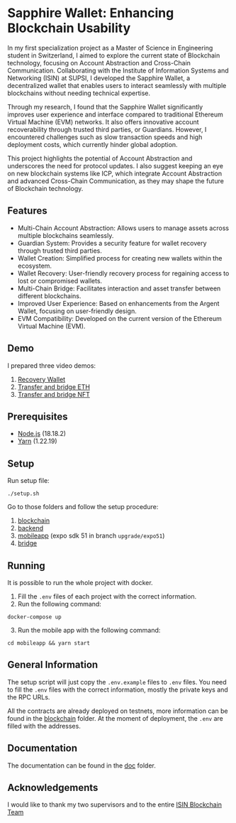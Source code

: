 # Sapphire Wallet: Enhancing Blockchain Usability

In my first specialization project as a Master of Science in Engineering student in Switzerland, I aimed to explore the current state of Blockchain technology, focusing on Account Abstraction and Cross-Chain Communication. Collaborating with the Institute of Information Systems and Networking (ISIN) at SUPSI, I developed the Sapphire Wallet, a decentralized wallet that enables users to interact seamlessly with multiple blockchains without needing technical expertise.

Through my research, I found that the Sapphire Wallet significantly improves user experience and interface compared to traditional Ethereum Virtual Machine (EVM) networks. It also offers innovative account recoverability through trusted third parties, or Guardians. However, I encountered challenges such as slow transaction speeds and high deployment costs, which currently hinder global adoption.

This project highlights the potential of Account Abstraction and underscores the need for protocol updates. I also suggest keeping an eye on new blockchain systems like ICP, which integrate Account Abstraction and advanced Cross-Chain Communication, as they may shape the future of Blockchain technology.

## Features

* Multi-Chain Account Abstraction: Allows users to manage assets across multiple blockchains seamlessly.
* Guardian System: Provides a security feature for wallet recovery through trusted third parties.
* Wallet Creation: Simplified process for creating new wallets within the ecosystem.
* Wallet Recovery: User-friendly recovery process for regaining access to lost or compromised wallets.
* Multi-Chain Bridge: Facilitates interaction and asset transfer between different blockchains.
* Improved User Experience: Based on enhancements from the Argent Wallet, focusing on user-friendly design.
* EVM Compatibility: Developed on the current version of the Ethereum Virtual Machine (EVM).

## Demo

I prepared three video demos:

1. [Recovery Wallet](https://drive.google.com/file/d/1m3j4DgvC4GL2HCXTU-_bPO6UaaY9_CNE/view?usp=sharing)
2. [Transfer and bridge ETH](https://drive.google.com/file/d/1SFumlTTdzHzg5j0u83cJ3b0MgecW1EtN/view?usp=sharing)
3. [Transfer and bridge NFT](https://drive.google.com/file/d/1lzdx93sr3OC5qjCVMlIiDanK6V8bdgfH/view?usp=sharing)

## Prerequisites

* [Node.js](https://nodejs.org/en/) (18.18.2)
* [Yarn](https://yarnpkg.com/) (1.22.19)

## Setup

Run setup file: 

```shell
./setup.sh
```

Go to those folders and follow the setup procedure:
1. [blockchain](blockchain)
2. [backend](backend)
3. [mobileapp](mobileapp) (expo sdk 51 in branch `upgrade/expo51`)
4. [bridge](bridge)

## Running

It is possible to run the whole project with docker. 
1. Fill the `.env` files of each project with the correct information.
2. Run the following command:
```shell
docker-compose up
```
3. Run the mobile app with the following command:
```shell
cd mobileapp && yarn start
```

## General Information

The setup script will just copy the `.env.example` files to `.env` files. You need to fill the `.env` files with the correct information, mostly the private keys and the RPC URLs.

All the contracts are already deployed on testnets, more information can be found in the [blockchain](blockchain) folder. At the moment of deployment, the `.env` are filled with the addresses.


## Documentation

The documentation can be found in the [doc](doc) folder.

## Acknowledgements

I would like to thank my two supervisors and to the entire [ISIN Blockchain Team](https://github.com/IsinBlockchainTeam)


